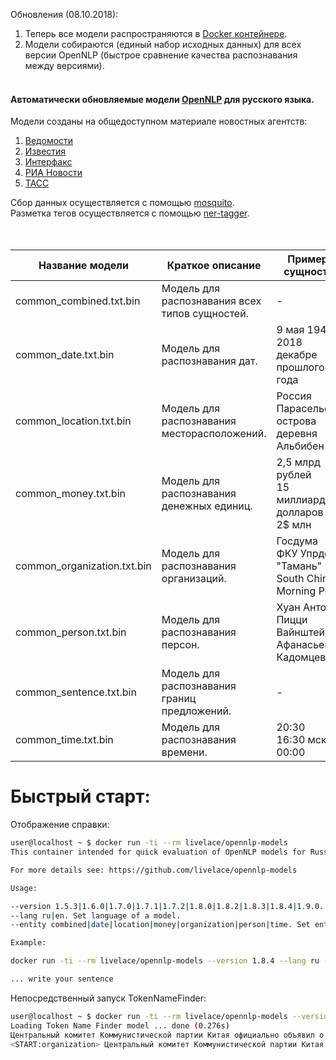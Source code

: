 Обновления (08.10.2018):

1. Теперь все модели распространяются в [Docker контейнере](https://hub.docker.com/r/livelace/opennlp-models/).
2. Модели собираются (единый набор исходных данных) для всех версии OpenNLP (быстрое сравнение качества распознавания между версиями).
<br><br>
#### Автоматически обновляемые модели [OpenNLP](https://opennlp.apache.org/) для русского языка.

Модели созданы на общедоступном материале новостных агентств:  
  
1. [Ведомости](https://www.vedomosti.ru/)
2. [Известия](https://iz.ru/) 
3. [Интерфакс](http://www.interfax.ru/) 
4. [РИА Новости](https://ria.ru/)
5. [ТАСС](http://tass.ru)  
  

Сбор данных осуществляется с помощью [mosquito](https://github.com/livelace/mosquito).  
Разметка тегов осуществляется с помощью [ner-tagger](https://github.com/livelace/ner-tagger).
<br><br><br>

| Название модели | Краткое описание | Примеры сущностей |
|----------|----|----|
|common_combined.txt.bin |Модель для распознавания всех типов сущностей. |- |
|common_date.txt.bin |Модель для распознавания дат. |9 мая 1945<br>2018<br>декабре прошлого года |
|common_location.txt.bin |Модель для распознавания месторасположений. |Россия<br>Парасельские острова<br>деревня Альбибен |
|common_money.txt.bin |Модель для распознавания денежных единиц. |2,5 млрд рублей<br>15 миллиардов долларов<br>2$ млн |
|common_organization.txt.bin |Модель для распознавания организаций. |Госдума<br>ФКУ Упрдор "Тамань"<br>South China Morning Post |
|common_person.txt.bin |Модель для распознавания персон. |Хуан Антонио Пицци<br>Вайнштейн<br>Афанасьев-Кадомцев |
|common_sentence.txt.bin |Модель для распознавания границ предложений. |- |
|common_time.txt.bin |Модель для распознавания времени. |20:30<br>16:30 мск<br>00:00 |


# Быстрый старт:

Отображение справки:

```bash
user@localhost ~ $ docker run -ti --rm livelace/opennlp-models
This container intended for quick evaluation of OpenNLP models for Russian language whose based on various news feeds.

For more details see: https://github.com/livelace/opennlp-models

Usage:

--version 1.5.3|1.6.0|1.7.0|1.7.1|1.7.2|1.8.0|1.8.2|1.8.3|1.8.4|1.9.0. Set version of OpenNLP.
--lang ru|en. Set language of a model.
--entity combined|date|location|money|organization|person|time. Set entity type.

Example:

docker run -ti --rm livelace/opennlp-models --version 1.8.4 --lang ru --entity combined

... write your sentence
```

Непосредственный запуск TokenNameFinder:

```bash
user@localhost ~ $ docker run -ti --rm livelace/opennlp-models --version 1.8.4 --lang ru --entity combined
Loading Token Name Finder model ... done (0.276s)
Центральный комитет Коммунистической партии Китая официально объявил о расследовании в отношении главы Интерпола и по совместительству замминистра общественной безопасности КНР Мэна Хунвэя, которого подозревают в нарушении закона.
<START:organization> Центральный комитет Коммунистической партии Китая <END> официально объявил о расследовании в отношении главы <START:organization> Интерпола <END> и по совместительству замминистра общественной безопасности <START:location> КНР <END> <START:person> Мэна Хунвэя, <END> которого подозревают в нарушении закона.
```